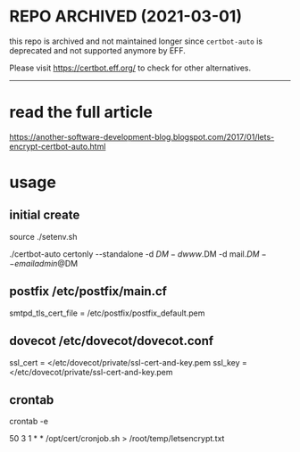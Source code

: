 
# REPO ARCHIVED (2021-03-01)

this repo is archived and not maintained longer since `certbot-auto` 
is deprecated and not supported anymore by EFF.

Please visit https://certbot.eff.org/ to check for other alternatives.


---


# read the full article

https://another-software-development-blog.blogspot.com/2017/01/lets-encrypt-certbot-auto.html


# usage 

## initial create

source ./setenv.sh

./certbot-auto certonly --standalone -d $DM -d www.$DM -d mail.$DM --email admin@$DM


## postfix /etc/postfix/main.cf

smtpd_tls_cert_file = /etc/postfix/postfix_default.pem


## dovecot /etc/dovecot/dovecot.conf

ssl_cert = </etc/dovecot/private/ssl-cert-and-key.pem
ssl_key =  </etc/dovecot/private/ssl-cert-and-key.pem


## crontab 

crontab -e

50	3	1	*	*	/opt/cert/cronjob.sh > /root/temp/letsencrypt.txt



